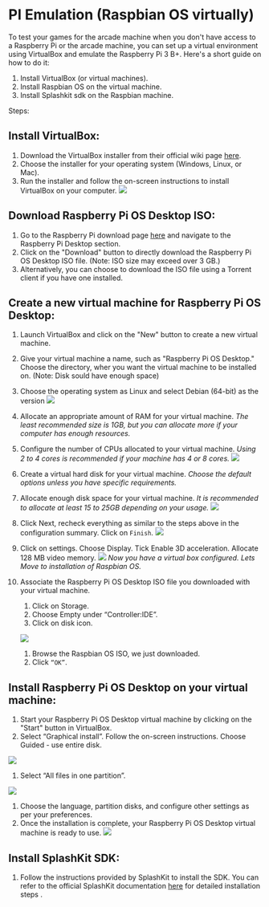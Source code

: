 # PI Emulation (Raspbian OS virtually)

To test your games for the arcade machine when you don't have access to a Raspberry Pi or the arcade machine, you can set up a virtual environment using VirtualBox and emulate the Raspberry Pi 3 B+. 
Here's a short guide on how to do it:
1. Install VirtualBox (or virtual machines).
1. Install Raspbian OS on the virtual machine.
1. Install Splashkit sdk on the Raspbian machine.

Steps:
## Install VirtualBox:
1. Download the VirtualBox installer from their official wiki page [here](https://www.virtualbox.org/wiki/Downloads).
1. Choose the installer for your operating system (Windows, Linux, or Mac).
1. Run the installer and follow the on-screen instructions to install VirtualBox on your computer.
![](./images/oracle.png)

## Download Raspberry Pi OS Desktop ISO:
1. Go to the Raspberry Pi download page  [here](https://www.raspberrypi.com/software/raspberry-pi-desktop/) and navigate to the Raspberry Pi Desktop section.
1. Click on the "Download" button to directly download the Raspberry Pi OS Desktop ISO file. (Note: ISO size may exceed over 3 GB.)
1. Alternatively, you can choose to download the ISO file using a Torrent client if you have one installed.
## Create a new virtual machine for Raspberry Pi OS Desktop:
1. Launch VirtualBox and click on the "New" button to create a new virtual machine.
1. Give your virtual machine a name, such as "Raspberry Pi OS Desktop." Choose the directory, wher you want the virtual machine to be installed on. (Note: Disk sould have enough space)
1. Choose the operating system as Linux and select Debian (64-bit) as the version
![](./images/virtualconfig.png)

1. Allocate an appropriate amount of RAM for your virtual machine. *The least recommended size is 1GB, but you can allocate more if your computer has enough resources.*
1. Configure the number of CPUs allocated to your virtual machine. *Using 2 to 4 cores is recommended if your machine has 4 or 8 cores.*
![](./images/virtualhardware.png)

1. Create a virtual hard disk for your virtual machine. *Choose the default options unless you have specific requirements.*
1. Allocate enough disk space for your virtual machine. *It is recommended to allocate at least 15 to 25GB depending on your usage.*
![](/images/virtualdisk.png)

1. Click Next, recheck everything as similar to the steps above in the configuration summary. Click on `Finish`.
![](/images/virtuallists.png)

1. Click on settings. Choose Display. Tick Enable 3D acceleration. Allocate 128 MB video memory.
![](/images/virtualgpu.png)
*Now you have a virtual box configured. Lets Move to installation of Raspbian OS.*
1. Associate the Raspberry Pi OS Desktop ISO file you downloaded with your virtual machine.
    1. Click on Storage.
    1. Choose Empty under “Controller:IDE”.
    1. Click on disk icon.

    ![](/images/virtualoptical.png)
    1. Browse the Raspbian OS ISO, we just downloaded.
    1. Click `“OK”`.
## Install Raspberry Pi OS Desktop on your virtual machine:
1. Start your Raspberry Pi OS Desktop virtual machine by clicking on the "Start" button in VirtualBox.
1. Select “Graphical install”. Follow the on-screen instructions. Choose Guided - use entire disk.

![](/images/virtualdebian.png)
1. Select “All files in one partition”.

![](/images/virtualdebian2.png)
1. Choose the language, partition disks, and configure other settings as per your preferences.
1. Once the installation is complete, your Raspberry Pi OS Desktop virtual machine is ready to use.
![](/images/virtualrsp.png)

## Install SplashKit SDK:
1. Follow the instructions provided by SplashKit to install the SDK. You can refer to the official SplashKit documentation [here](https://splashkit.io/articles/installation/ubuntu/) for detailed installation steps .








